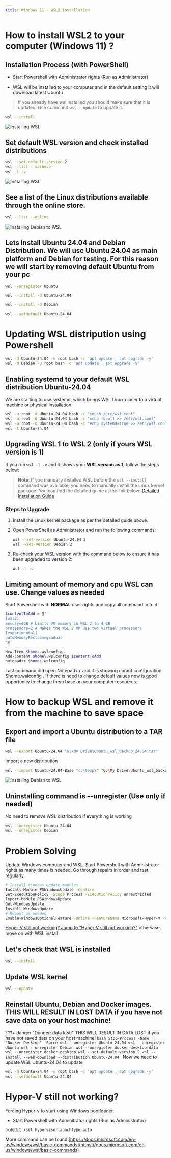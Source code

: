 ```yaml
---
title: Windows 11 - WSL2 installation
---
```

# How to install WSL2 to your computer  (Windows 11) ?

## Installation Process (with PowerShell)
* Start Powershell with Administrator rights (Run as Administrator)

* WSL will be installed to your computer and in the default setting it will download latest Ubuntu
> If you already have wsl installed you should make sure that it is updated. 
Use command `wsl --update` to update it.

```bash
wsl --install
```
![Installing WSL](assets/images/wslupdate.png "WSL --install")


## Set default WSL version and check installed distributions

```bash
wsl --set-default-version 2
wsl --list --verbose 
wsl -l -v 
```
![Installing WSL](assets/images/WSL_status.png "WSL status")



##  See a list of the Linux distributions available through the online store.
```bash
wsl --list --online
```

![Installing Debian to WSL](assets/images/WSL_Debian.png "WSL Debian")


## Lets install Ubuntu 24.04 and Debian Distribution. We will use Ubuntu 24.04 as main platform and Debian for testing. For this reason we will start by removing default Ubuntu from your pc

```bash
wsl --unregister Ubuntu
```
```bash
wsl --install -d Ubuntu-24.04 
```
```bash
wsl --install -d Debian
```
```bash
wsl --setdefault Ubuntu-24.04
```

#  Updating WSL distripution using Powershell

```bash
wsl -d Ubuntu-24.04 -u root bash -c 'apt update ; apt upgrade -y'
wsl -d Debian -u root bash -c 'apt update ; apt upgrade -y'
```


## Enabling systemd to your default WSL distribution Ubuntu-24.04
We are starting to use systemd, which brings WSL Linux closer to a virtual machine or physical installation

```bash
wsl -u root -d Ubuntu-24.04 bash -c "touch /etc/wsl.conf"
wsl -u root -d Ubuntu-24.04 bash -c "echo [boot] >> /etc/wsl.conf" 
wsl -u root -d Ubuntu-24.04 bash -c "echo systemd=true >> /etc/wsl.conf" 
wsl -t Ubuntu-24.04
```
## Upgrading WSL 1 to WSL 2 (only if yours WSL version is 1)

If you run `wsl -l -v` and it shows your **WSL version as 1**, follow the steps below:

> **Note**: If you manually installed WSL before the `wsl --install` command was available, you need to manually install the Linux kernel package. You can find the detailed guide at the link below:
> [Detailed Installation Guide](https://learn.microsoft.com/en-us/windows/wsl/install)

### Steps to Upgrade

1. Install the Linux kernel package as per the detailed guide above.
2. Open PowerShell as Administrator and run the following commands:

    ```bash
    wsl --set-version Ubuntu-24.04 2
    wsl --set-version Debian 2
    ```

3. Re-check your WSL version with the command below to ensure it has been upgraded to version 2:

    ```bash
    wsl -l -v
    ```
## Limiting amount of memory and cpu WSL can use. Change values as needed
Start Powershell with **NORMAL** user rights and copy all command in to it. 

```bash
$contentToAdd = @"
[wsl2]
memory=4GB # Limits VM memory in WSL 2 to 4 GB
processors=2 # Makes the WSL 2 VM use two virtual processors
[experimental]
autoMemoryReclaim=gradual
"@

New-Item $home\.wslconfig
Add-Content $home\.wslconfig $contentToAdd
notepad++ $home\.wslconfig 
```

Last command did open Notepad++ and it is showing curant configuration $home\.wslconfig . If there is need to change default values now is good opportunity to change them base on your computer resources.

# How to backup WSL and remove it from the machine to save space

## Export and import a Ubuntu distribution to a TAR file

```bash
wsl --export Ubuntu-24.04 "G:\My Drive\Ubuntu_wsl_backup_24.04.tar"
```

Import a new distribution

```bash
wsl --import Ubuntu-24.04-Base "c:\temp\" "G:\My Drive\Ubuntu_wsl_backup_24.04.tar"

```

![Installing Debian to WSL](assets/images/WSL_export_inport.png "WSL Debian")


## Uninstalling command is --unregister (Use only if needed)
No need to remove WSL distribution if everything is working

```bash
wsl --unregister Ubuntu-24.04
wsl --unregister Debian
```

# Problem Solving
Update Windows computer and WSL. Start Powershell with Administrator rights as many times is needed. Go through repairs in order and test regularly.

```bash
# Install Windows update modules
Install-Module PSWindowsUpdate -Confirm
Set-ExecutionPolicy -Scope Process -ExecutionPolicy unrestricted
Import-Module PSWindowsUpdate
Get-WindowsUpdate
Install-WindowsUpdate
# Reboot as needed 
Enable-WindowsOptionalFeature -Online -FeatureName Microsoft-Hyper-V -All
```

[Hyper-V still not working? Jump to "Hyper-V still not working?"](#hyper-v-still-not-working) otherwise, move on with WSL install


## Let's check that WSL is installed
```bash
wsl --install
```

## Update WSL kernel

```bash
wsl --update
```

## Reinstall Ubuntu, Debian and Docker images. THIS WILL RESULT IN LOST DATA if you have not save data on your host machine!
???+ danger "Danger: data lost!"
    THIS WILL RESULT IN DATA LOST if you have not saved data on your host machine!
    ```bash
    Stop-Process -Name "Docker Desktop" -Force
    wsl --unregister Ubuntu-24.04
    wsl --unregister Ubuntu
    wsl --unregister Debian
    wsl --unregister docker-desktop-data
    wsl --unregister docker-desktop
    wsl --set-default-version 2
    wsl --install --web-download --distribution Ubuntu-24.04
    ```
Now we need to update WSL Ubuntu-24.04 to update
```bash
wsl -d Ubuntu-24.04 -u root bash -c 'apt update ; apt upgrade -y'
wsl --setdefault Ubuntu-24.04
```
# Hyper-V still not working?

Forcing Hyper-v to start using Windows bootloader. 

* Start Powershell with Adminitrator rights (Run as Administrator)

```
bcdedit /set hypervisorlaunchtype auto
```

More command can be found [https://docs.microsoft.com/en-us/windows/wsl/basic-commands](https://docs.microsoft.com/en-us/windows/wsl/basic-commands)
